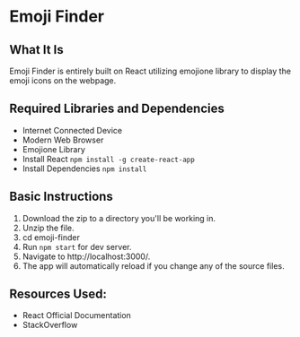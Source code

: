 # Emoji Finder

## What It Is
Emoji Finder is entirely built on React utilizing emojione library to display
the emoji icons on the webpage.

## Required Libraries and Dependencies
* Internet Connected Device
* Modern Web Browser
* Emojione Library
* Install React `npm install -g create-react-app`
* Install Dependencies `npm install`

## Basic Instructions
1. Download the zip to a directory you'll be working in.
2. Unzip the file.
3. cd emoji-finder
4. Run `npm start` for dev server.
5. Navigate to http://localhost:3000/.
6. The app will automatically reload if you change any of the source files.

## Resources Used:
* React Official Documentation
* StackOverflow
